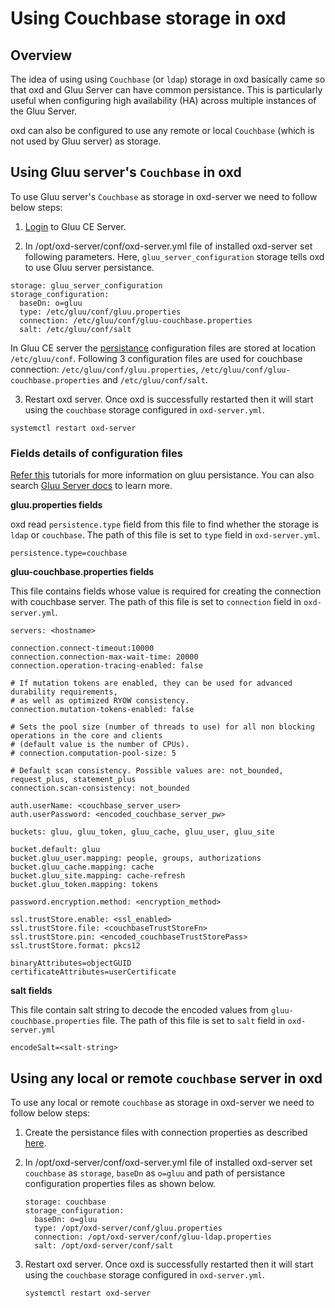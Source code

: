 # Using Couchbase storage in oxd

## Overview

The idea of using using `Couchbase` (or `ldap`) storage in oxd basically came so that oxd and Gluu Server can have common persistance. This is particularly useful when configuring high availability (HA) across multiple instances of the Gluu Server. 

oxd can also be configured to use any remote or local `Couchbase` (which is not used by Gluu server) as storage.

## Using Gluu server's `Couchbase` in oxd

To use Gluu server's `Couchbase` as storage in oxd-server we need to follow below steps:

1. [Login](https://www.gluu.org/docs/gluu-server/installation-guide/install-ubuntu/#start-the-server-and-log-in) to Gluu CE Server.

1. In /opt/oxd-server/conf/oxd-server.yml file of installed oxd-server set following parameters. Here, `gluu_server_configuration` storage tells oxd to use Gluu server persistance. 

  ```
  storage: gluu_server_configuration
  storage_configuration:
    baseDn: o=gluu
    type: /etc/gluu/conf/gluu.properties
    connection: /etc/gluu/conf/gluu-couchbase.properties
    salt: /etc/gluu/conf/salt
  ```
  
  In Gluu CE server the [persistance](https://www.gluu.org/docs/gluu-server/reference/persistence) configuration files are stored at       location `/etc/gluu/conf`. Following 3 configuration files are used for couchbase connection:              `/etc/gluu/conf/gluu.properties`, `/etc/gluu/conf/gluu-couchbase.properties` and `/etc/gluu/conf/salt`.
  
3. Restart oxd server. Once oxd is successfully restarted then it will start using the `couchbase` storage configured in `oxd-server.yml`.

  ```
  systemctl restart oxd-server
  ```

### Fields details of configuration files

[Refer this](https://www.gluu.org/docs/gluu-server/reference/persistence) tutorials for more information on gluu persistance. You can also search [Gluu Server docs](https://www.gluu.org/docs/gluu-server) to learn more.

**gluu.properties fields**

oxd read `persistence.type` field from this file to find whether the storage is `ldap` or `couchbase`. The path of this file is set to `type` field in `oxd-server.yml`.

  ```
  persistence.type=couchbase
  ```

**gluu-couchbase.properties fields**

This file contains fields whose value is required for creating the connection with couchbase server. The path of this file is set to `connection` field in `oxd-server.yml`.

  ```
  servers: <hostname>

  connection.connect-timeout:10000
  connection.connection-max-wait-time: 20000
  connection.operation-tracing-enabled: false

  # If mutation tokens are enabled, they can be used for advanced durability requirements,
  # as well as optimized RYOW consistency.
  connection.mutation-tokens-enabled: false

  # Sets the pool size (number of threads to use) for all non blocking operations in the core and clients
  # (default value is the number of CPUs).
  # connection.computation-pool-size: 5

  # Default scan consistency. Possible values are: not_bounded, request_plus, statement_plus
  connection.scan-consistency: not_bounded

  auth.userName: <couchbase_server_user>
  auth.userPassword: <encoded_couchbase_server_pw>

  buckets: gluu, gluu_token, gluu_cache, gluu_user, gluu_site

  bucket.default: gluu
  bucket.gluu_user.mapping: people, groups, authorizations
  bucket.gluu_cache.mapping: cache
  bucket.gluu_site.mapping: cache-refresh
  bucket.gluu_token.mapping: tokens

  password.encryption.method: <encryption_method>

  ssl.trustStore.enable: <ssl_enabled>
  ssl.trustStore.file: <couchbaseTrustStoreFn>
  ssl.trustStore.pin: <encoded_couchbaseTrustStorePass>
  ssl.trustStore.format: pkcs12

  binaryAttributes=objectGUID
  certificateAttributes=userCertificate
  ```

**salt fields**

This file contain salt string to decode the encoded values from `gluu-couchbase.properties` file. The path of this file is set to `salt` field in `oxd-server.yml`

  ```
  encodeSalt=<salt-string>
  ```

## Using any local or remote `couchbase` server in oxd

To use any local or remote `couchbase` as storage in oxd-server we need to follow below steps:

1. Create the persistance files with connection properties as described [here](#fields-details-of-configuration-files).

1. In /opt/oxd-server/conf/oxd-server.yml file of installed oxd-server set `couchbase` as `storage`, `baseDn` as `o=gluu` and path of persistance configuration properties files as shown below. 

    ```
    storage: couchbase
    storage_configuration:
      baseDn: o=gluu
      type: /opt/oxd-server/conf/gluu.properties
      connection: /opt/oxd-server/conf/gluu-ldap.properties
      salt: /opt/oxd-server/conf/salt
    ```


1. Restart oxd server. Once oxd is successfully restarted then it will start using the `couchbase` storage configured in `oxd-server.yml`.

    ```
    systemctl restart oxd-server
    ```
